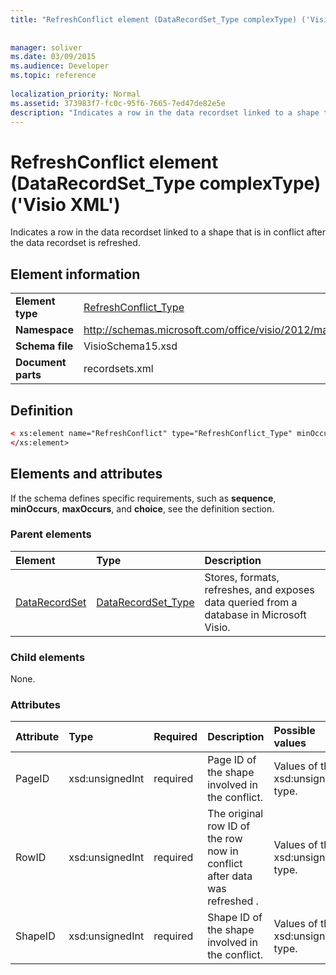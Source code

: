```yaml
---
title: "RefreshConflict element (DataRecordSet_Type complexType) ('Visio XML')"
 
 
manager: soliver
ms.date: 03/09/2015
ms.audience: Developer
ms.topic: reference
 
localization_priority: Normal
ms.assetid: 373983f7-fc0c-95f6-7665-7ed47de82e5e
description: "Indicates a row in the data recordset linked to a shape that is in conflict after the data recordset is refreshed."
---
```


# RefreshConflict element (DataRecordSet_Type complexType) ('Visio XML')

Indicates a row in the data recordset linked to a shape that is in conflict after the data recordset is refreshed.
  
## Element information

|||
|:-----|:-----|
|**Element type** <br/> |[RefreshConflict_Type](refreshconflict_type-complextypevisio-xml.md) <br/> |
|**Namespace** <br/> |http://schemas.microsoft.com/office/visio/2012/main  <br/> |
|**Schema file** <br/> |VisioSchema15.xsd  <br/> |
|**Document parts** <br/> |recordsets.xml  <br/> |
   
## Definition

```XML
< xs:element name="RefreshConflict" type="RefreshConflict_Type" minOccurs="0" maxOccurs="unbounded" >
</xs:element>
```

## Elements and attributes

If the schema defines specific requirements, such as **sequence**, **minOccurs**, **maxOccurs**, and **choice**, see the definition section. 
  
### Parent elements

|**Element**|**Type**|**Description**|
|:-----|:-----|:-----|
|[DataRecordSet](datarecordset-element-datarecordsets_type-complextypevisio-xml.md) <br/> |[DataRecordSet_Type](datarecordset_type-complextypevisio-xml.md) <br/> |Stores, formats, refreshes, and exposes data queried from a database in Microsoft Visio.  <br/> |
   
### Child elements

None.
  
### Attributes

|**Attribute**|**Type**|**Required**|**Description**|**Possible values**|
|:-----|:-----|:-----|:-----|:-----|
|PageID  <br/> |xsd:unsignedInt  <br/> |required  <br/> |Page ID of the shape involved in the conflict.  <br/> |Values of the xsd:unsignedInt type.  <br/> |
|RowID  <br/> |xsd:unsignedInt  <br/> |required  <br/> |The original row ID of the row now in conflict after data was refreshed .  <br/> |Values of the xsd:unsignedInt type.  <br/> |
|ShapeID  <br/> |xsd:unsignedInt  <br/> |required  <br/> |Shape ID of the shape involved in the conflict.  <br/> |Values of the xsd:unsignedInt type.  <br/> |
   

